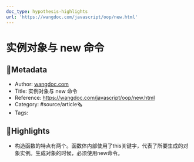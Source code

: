 ```yaml
---
doc_type: hypothesis-highlights
url: 'https://wangdoc.com/javascript/oop/new.html'
---
```

# 实例对象与 new 命令
## 📃Metadata
- Author: [wangdoc.com]()
- Title: 实例对象与 new 命令
- Reference: https://wangdoc.com/javascript/oop/new.html
- Category: #source/article🗞
- Tags:
## 📒Highlights
- 构造函数的特点有两个。函数体内部使用了this关键字，代表了所要生成的对象实例。生成对象的时候，必须使用new命令。

